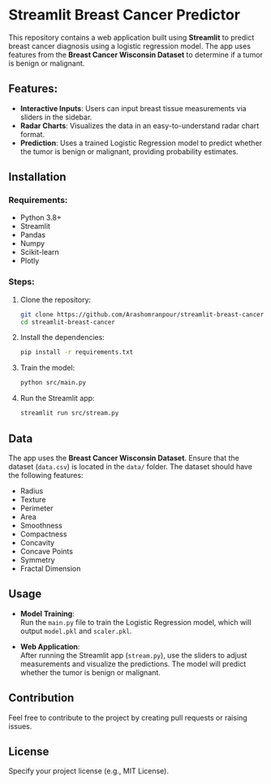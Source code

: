 # Streamlit Breast Cancer Predictor

This repository contains a web application built using **Streamlit** to predict breast cancer diagnosis using a logistic regression model. The app uses features from the **Breast Cancer Wisconsin Dataset** to determine if a tumor is benign or malignant.

## Features:
- **Interactive Inputs**: Users can input breast tissue measurements via sliders in the sidebar.
- **Radar Charts**: Visualizes the data in an easy-to-understand radar chart format.
- **Prediction**: Uses a trained Logistic Regression model to predict whether the tumor is benign or malignant, providing probability estimates.

## Installation

### Requirements:
- Python 3.8+
- Streamlit
- Pandas
- Numpy
- Scikit-learn
- Plotly

### Steps:
1. Clone the repository:
    ```bash
    git clone https://github.com/Arashomranpour/streamlit-breast-cancer.git
    cd streamlit-breast-cancer
    ```

2. Install the dependencies:
    ```bash
    pip install -r requirements.txt
    ```

3. Train the model:
    ```bash
    python src/main.py
    ```

4. Run the Streamlit app:
    ```bash
    streamlit run src/stream.py
    ```

## Data
The app uses the **Breast Cancer Wisconsin Dataset**. Ensure that the dataset (`data.csv`) is located in the `data/` folder. The dataset should have the following features:
- Radius
- Texture
- Perimeter
- Area
- Smoothness
- Compactness
- Concavity
- Concave Points
- Symmetry
- Fractal Dimension

## Usage

- **Model Training**:  
  Run the `main.py` file to train the Logistic Regression model, which will output `model.pkl` and `scaler.pkl`.

- **Web Application**:  
  After running the Streamlit app (`stream.py`), use the sliders to adjust measurements and visualize the predictions. The model will predict whether the tumor is benign or malignant.

## Contribution
Feel free to contribute to the project by creating pull requests or raising issues.

## License
Specify your project license (e.g., MIT License).
